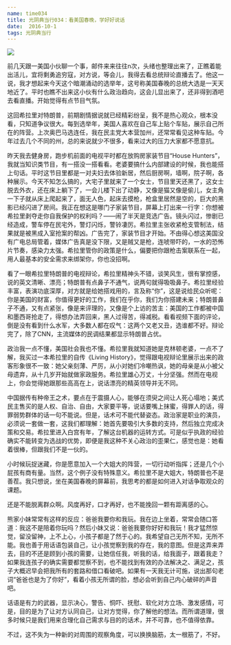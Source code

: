 ```yaml
---
name: time034
title: 光阴典当行034：看美国春晚，学好好说话
date:  2016-10-1
tags: 光阴典当行
---
```

<!-- more -->
![](/cnblog/uploads/time034.jpg)

前几天跟一美国小伙聊一个事，邮件来来往往n次，头绪也整理出来了，正瞧着能出活儿，宜将剩勇追穷寇，对方说，等会儿，我得去看总统辩论直播去了。他这一说，我才想起来今天这个暗潮涌动的选举年，这号称美国春晚的总统大选是一天天地近了。平时也瞧不出来这小伙有什么政治趋向，这会儿显出来了，还非得到酒吧去看直播。开始觉得有点节目气氛。

这回希拉里对特朗普，前期剧情据说就已经精彩纷呈，我不是热心观众，根本没看，只知道争议很大。每到选举年，美国人喜欢在自己车上贴个车贴，展示自己所在的阵营。上次奥巴马选连任，我在民主党大本营加州，还常常看见这种车贴。今年过去几个不同的州，总的来说就少不很多，看来过大的压力大家都不愿意抗。

昨天我去健身房，跑步机前面的电视平时都在放购房家装节目“House Hunters”，我就当知识类节目，有一搭没一搭看看。老婆要搞什么内部建设的时候，我也能搭上句话。平时这节目里都是一对夫妇去体验新居，然后厨房啊，墙啊，院子啊，各种展示。今天不知怎么搞的，大宅子里就来了一个女士，节目里天还黑了，这女士脱去外衣，还在床上躺下了，一会儿楼下出了动静，又像是猫又像是偷儿，女主角一下子就从床上爬起来了，面无人色，起床去摸枪，枪盒里居然是空的，巨大的黑影已经闪进了房间。我正在想这是哪门子家装节目，屏幕上打出来一行字：你想被希拉里剥夺走你自我保护的权利吗？——闹了半天是竞选广告。镜头闪过，惨剧已经造成，警车停在民宅外，警灯闪烁，警铃凄厉。希拉里主张收紧枪支管制法，结果就是被黑成入室抢案的帮凶。广告完了，家装节目才开始。不由得心想这美国没有广电总局管着，媒体广告真是没下限，又是贼又是枪，连唬带吓的，一水的恐怖片节奏，感染力太强。希拉里管你的政策是什么，偏要把你跟枪击案联系在一起，用人最基本的安全需求来绑架你，你也没招啊。

看了一眼希拉里特朗普的电视辩论，希拉里精神头不错，谈笑风生，很有掌控感，说的英文清晰、漂亮；特朗普有点鼻子不通气，说两句就得吸吸鼻子。希拉里经验丰富，表演功底深厚，对方就是给她搭戏用的，言及称“你”，这是说给民众听呢：你是美国的财富，你值得更好的工作，我们在乎你，我们为你搭建未来；特朗普鼻子不通，又有点紧张，像是来评理的，又像是个上访的苦主：美国的工作都被中国和墨西哥抢走了，得想办法弄回来，黑人过得苦，得减税。看看视频下面的评论，倒是没有看到什么水军，大多数人都在叹气：这两个又老又丑，选谁都不好。辩论完了，除了CNN，主流媒体的民调结果都显示特朗普占优。

政治我一点不懂，美国社会我也不懂。希拉里我就知道她是克林顿老婆，一点不了解，我买过一本希拉里的自传《Living History》，觉得跟电视辩论里展示出来的政客形象很不一致：她父亲刻薄、严厉，从小对她们冷嘲热讽，她的母亲是从小被父母遗弃，从十几岁开始就做家政服务。希拉里雄心万丈，十分坚强。然而在电视上，你会觉得她跟那些高高在上，说话漂亮的精英领导并无不同。

中国据传有种帝王之术，要点在于震摄人心，能够在须臾之间让人死心塌地；美式民主售买的是人权、自治、自由，大家要平等，说话要嘴上抹蜜，得罪人的话，得罪弱势群体的话一句不能说。但是，话术可不能代替姿态。政治家是职业的演员，必须说一套做一套，这我们都理解：她首先要吸引大多数的支持，然后独立完成决策和交易。希拉里进入白宫有年，了解这台机器的运转方式。可是似乎执政的经验确实不能转变为选战的优势，即便是我这种不关心政治的歪果仁，感觉也是：她看着很棒，但跟我们不是一伙的。

小时候玩捉迷藏，你是愿意加入一个大姐大的阵营，一切行动听指挥；还是几个小屁孩有商有量。当然，这个例子没有特殊意义。希拉里不是大姐大，特朗普也不是善茬。我只想说，坐在美国春晚的屏幕前，我思考的都是如何进入对话争取观众的课题。

还是不能脱离群众啊。风度再好，口才再好，也不能挽回一颗有距离感的心。

熊家小妹常常有这样的反应：爸爸我要你和我玩。我在边上坐着，常常会随口答道：我这不是陪着你玩吗？然后小妹又说：爸爸我要你好好和我玩！我才猛然惊觉，留没留神，上不上心，小孩子都是了然于心的。我希望自己无所不知，无所不能。我也善于用话语包装自己，让小孩觉察到我的存在，我的意图。但是这弄来弄去，目的不还是顾到小孩的需要，让她信任我，听我的话，给我面子，跟着我走？如果我连孩子的确实需要都觉察不到，也不能找到有效的办法解决之、满足之，孩子大概迟早会把我所有的套路和借口看破吧。如果有一天我无计可施，说出那句老词“爸爸也是为了你好”，看着小孩无所谓的脸，想必会听到自己内心破碎的声音吧。

话语是有力的武器，显示决心，警告、恫吓、抚慰、软化对方立场、激发感情，可是，目的是为了让对方认同自己，让对方觉得，你了解他的想法。而所谓道理，很多时候只是我们用来合理化自己需求与目的的话术，并不可靠，也不值得依靠。

不过，这不失为一种新的对周围的观察角度，可以换换脑筋，太一根筋了，不好。